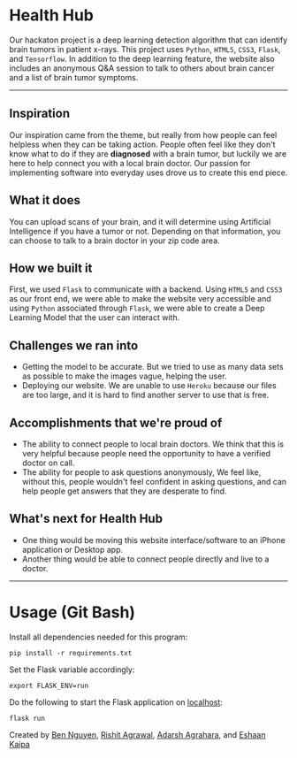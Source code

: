 # Health Hub

Our hackaton project is a deep learning detection algorithm that can identify brain tumors in patient x-rays. This project uses `Python`, `HTML5`, `CSS3`, `Flask`, and `Tensorflow`. In addition to the deep learning feature, the website also includes an anonymous Q&A session to talk to others about brain cancer and a list of brain tumor symptoms.

-------------------------------------------
## Inspiration
Our inspiration came from the theme, but really from how people can feel helpless when they can be taking action. People often feel like they don't know what to do if they are **diagnosed** with a brain tumor, but luckily we are here to help connect you with a local brain doctor. Our passion for implementing software into everyday uses drove us to create this end piece.

## What it does
You can upload scans of your brain, and it will determine using Artificial Intelligence if you have a tumor or not. Depending on that information, you can choose to talk to a brain doctor in your zip code area.

## How we built it
First, we used `Flask` to communicate with a backend. Using `HTML5` and `CSS3` as our front end, we were able to make the website very accessible and using `Python` associated through `Flask`, we were able to create a Deep Learning Model that the user can interact with.

## Challenges we ran into
- Getting the model to be accurate. But we tried to use as many data sets as possible to make the images vague, helping the user.
- Deploying our website. We are unable to use `Heroku` because our files are too large, and it is hard to find another server to use that is free.

## Accomplishments that we're proud of
- The ability to connect people to local brain doctors. We think that this is very helpful because people need the opportunity to have a verified doctor on call.
- The ability for people to ask questions anonymously, We feel like, without this, people wouldn't feel confident in asking questions, and can help people get answers that they are desperate to find.

## What's next for Health Hub
- One thing would be moving this website interface/software to an iPhone application or Desktop app.
- Another thing would be able to connect people directly and live to a doctor.

----------------------
# Usage (Git Bash)

Install all dependencies needed for this program:
```
pip install -r requirements.txt
```

Set the Flask variable accordingly:
```
export FLASK_ENV=run
```

Do the following to start the Flask application on [localhost](http://127.0.0.1:5000):
```
flask run
```


Created by [Ben Nguyen](https://github.com/BenVN123), [Rishit Agrawal](https://github.com/RishitAgrawal06), [Adarsh Agrahara](https://github.com/boogeyman-is-back-at-crabfest), and [Eshaan Kaipa](https://github.com/epicesh)
